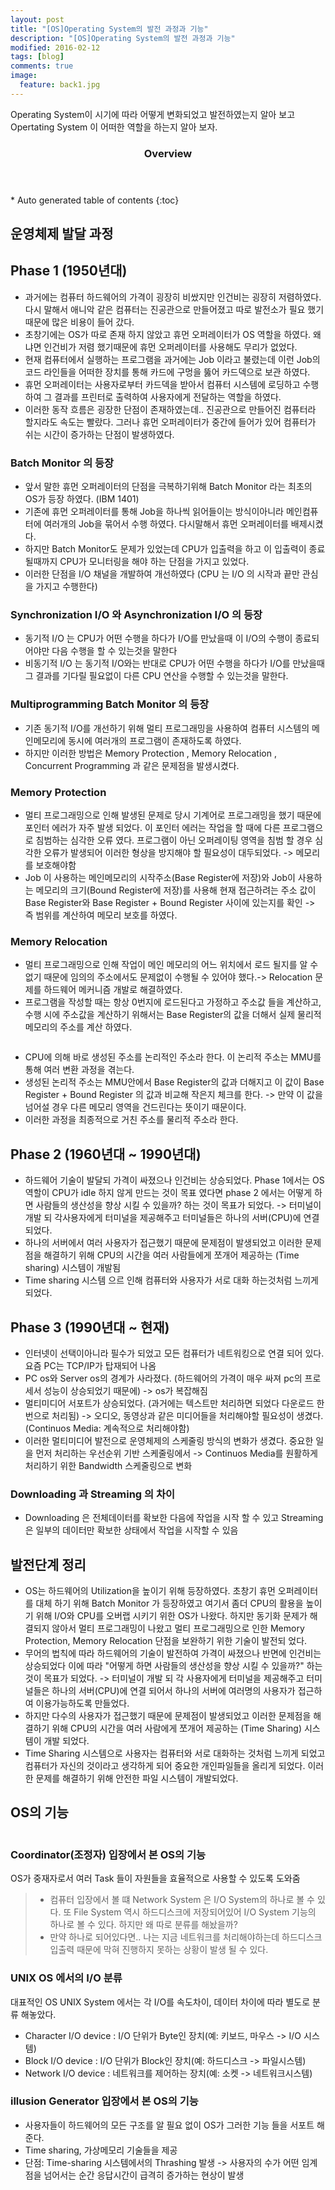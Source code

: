 ```yaml
---
layout: post
title: "[OS]Operating System의 발전 과정과 기능"
description: "[OS]Operating System의 발전 과정과 기능" 
modified: 2016-02-12
tags: [blog]
comments: true
image:
  feature: back1.jpg
---
```


Operating System이 시기에 따라 어떻게 변화되었고 발전하였는지 알아 보고 Opertating System 이 어떠한 역할을 하는지 알아 보자.

<section id="table-of-contents" class="toc">
  <header>
    <h3>Overview</h3>
  </header>
<div id="drawer" markdown="1">
*  Auto generated table of contents
{:toc}
</div>
</section><!-- /#table-of-contents -->


## 운영체제 발달 과정



## Phase 1 (1950년대)

- 과거에는 컴퓨터 하드웨어의 가격이 굉장히 비쌌지만 인건비는 굉장히 저렴하였다.
다시 말해서 애니악 같은 컴퓨터는 진공관으로 만들어졌고 따로 발전소가 필요 했기때문에 많은 비용이 들어 갔다.
- 초창기에는 OS가 따로 존재 하지 않았고 휴먼 오퍼레이터가 OS 역할을 하였다. 왜냐면 인건비가 저렴 했기때문에 휴먼 오퍼레이터를 사용해도 무리가 없었다.
- 현재 컴퓨터에서 실행하는 프로그램을 과거에는 Job 이라고 불렸는데 이런 Job의 코드 라인들을 어떠한 장치를 통해 카드에 구멍을 뚫어 카드덱으로 보관 하였다.
- 휴먼 오퍼레이터는 사용자로부터 카드덱을 받아서 컴퓨터 시스템에 로딩하고 수행 하여 그 결과를 프린터로 출력하여 사용자에게 전달하는 역할을 하였다.
- 이러한 동작 흐름은 굉장한 단점이 존재하였는데.. 진공관으로 만들어진 컴퓨터라 할지라도 속도는 빨랐다. 그러나 휴먼 오퍼레이터가 중간에 들어가 있어 컴퓨터가 쉬는 시간이 증가하는 단점이 발생하였다.

### Batch Monitor 의 등장

- 앞서 말한 휴먼 오퍼레이터의 단점을 극복하기위해 Batch Monitor 라는 최초의 OS가 등장 하였다. (IBM 1401) 
- 기존에 휴먼 오퍼레이터를 통해 Job을 하나씩 읽어들이는 방식이아니라 메인컴퓨터에 여러개의 Job을 묶어서 수행 하였다. 다시말해서 휴먼 오퍼레이터를 배제시켰다.
- 하지만 Batch Monitor도 문제가 있었는데 CPU가 입출력을 하고 이 입출력이 종료될때까지 CPU가 모니터링을 해야 하는 단점을 가지고 있었다.
- 이러한 단점을 I/O 채널을 개발하여 개선하였다 (CPU 는 I/O 의 시작과 끝만 관심을 가지고 수행한다)

### Synchronization I/O 와 Asynchronization I/O 의 등장

- 동기적 I/O 는 CPU가 어떤 수행을 하다가 I/O를 만났을때 이 I/O의 수행이 종료되어야만 다음 수행을 할 수 있는것을 말한다
- 비동기적 I/O 는 동기적 I/O와는 반대로 CPU가 어떤 수행을 하다가 I/O를 만났을때 그 결과를 기다릴 필요없이 다른 CPU 연산을 수행할 수 있는것을 말한다.
 

### Multiprogramming Batch Monitor 의 등장

- 기존 동기적 I/O를 개선하기 위해 멀티 프로그래밍을 사용하여 컴퓨터 시스템의 메인메모리에 동시에 여러개의 프로그램이 존재하도록 하였다.
- 하지만 이러한 방법은 Memory Protection , Memory Relocation , Concurrent Programming 과 같은 문제점을 발생시켰다.

### Memory Protection

- 멀티 프로그래밍으로 인해 발생된 문제로 당시 기계어로 프로그래밍을 했기 때문에 포인터 에러가 자주 발생 되었다. 이 포인터 에러는 작업을 할 때에 다른 프로그램으로 침범하는 심각한 오류 였다. 프로그램이 아닌 오퍼레이팅 영역을 침범 할 경우 심각한 오류가 발생되어 이러한 형상을 방지해야 할 필요성이 대두되었다. -> 메모리를 보호해야함
- Job 이 사용하는 메인메모리의 시작주소(Base Register에 저장)와 Job이 사용하는 메모리의 크기(Bound Register에 저장)를 사용해 현재 접근하려는 주소 값이 Base Register와 Base Register + Bound Register 사이에 있는지를 확인 -> 즉 범위를 계산하여 메모리 보호를 하였다.

### Memory Relocation

- 멀티 프로그래밍으로 인해 작업이 메인 메모리의 어느 위치에서 로드 될지를 알 수 없기 때문에 임의의 주소에서도 문제없이 수행될 수 있어야 했다.-> Relocation  문제를 하드웨어 메커니즘 개발로 해결하였다. 
- 프로그램을 작성할 때는 항상 0번지에 로드된다고 가정하고 주소값 들을 계산하고, 수행 시에 주소값을 계산하기 위해서는 Base Register의 값을 더해서 실제 물리적 메모리의 주소를 계산 하였다.

<figure>
	<img src="/images/post1-1.PNG" alt="">
</figure>

- CPU에 의해 바로 생성된 주소를 논리적인 주소라 한다. 이 논리적 주소는 MMU를 통해 여러 변환 과정을 겪는다.
- 생성된 논리적 주소는 MMU안에서 Base Register의 값과 더해지고 이 값이 Base Register + Bound Register 의 값과 비교해 작은지	 체크를 한다. -> 만약 이 값을 넘어설 경우 다른 메모리 영역을 건드린다는 뜻이기 때문이다.
- 이러한 과정을 최종적으로 거친 주소를 물리적 주소라 한다.

## Phase 2 (1960년대 ~ 1990년대)

- 하드웨어 기술이 발달되 가격이 싸졌으나 인건비는 상승되었다. Phase 1에서는 OS 역할이 CPU가 idle 하지 않게 만드는 것이 목표 였다면 phase 2 에서는 어떻게 하면 사람들의 생산성을 향상 시킬 수 있을까? 하는 것이 목표가 되었다. -> 터미널이 개발 되 각사용자에게 터미널을 제공해주고 터미널들은 하나의 서버(CPU)에 연결 되었다.
- 하나의 서버에서 여러 사용자가 접근했기 때문에 문제점이 발생되었고 이러한 문제점을 해결하기 위해 CPU의 시간을 여러 사람들에게 쪼개어 제공하는 (Time sharing) 시스템이 개발됨
- Time sharing 시스템 으르 인해 컴퓨터와 사용자가 서로 대화 하는것처럼 느끼게 되었다.

## Phase 3 (1990년대 ~ 현재)

- 인터넷이 선택이아니라 필수가 되었고 모든 컴퓨터가 네트워킹으로 연결 되어 있다. 요즘 PC는 TCP/IP가 탑재되어 나옴
- PC os와 Server os의 경계가 사라졌다. (하드웨어의 가격이 매우 싸져 pc의 프로세서 성능이 상승되었기 때문에) -> os가 복잡해짐
- 멀티미디어 서포트가 상승되었다. (과거에는 텍스트만 처리하면 되었다 다운로드 한번으로 처리됨) -> 오디오, 동영상과 같은 미디어들을 처리해야할 필요성이 생겼다. (Continuos Media: 계속적으로 처리해야함)
- 이러한 멀티미디어 발전으로 운영체제의 스케줄링 방식의 변화가 생겼다. 중요한 일을 먼저 처리하는 우선순위 기반 스케줄링에서 -> Continuos Media를 원활하게 처리하기 위한 Bandwidth 스케줄링으로 변화

### Downloading 과 Streaming 의 차이 
- Downloading 은 전체데이터를 확보한 다음에 작업을 시작 할 수 있고 Streaming은 일부의 데이터만 확보한 상태에서 작업을 시작할 수 있음


## 발전단계 정리

- OS는 하드웨어의 Utilization을 높이기 위해 등장하였다. 초창기 휴먼 오퍼레이터를 대체 하기 위해 Batch Monitor 가 등장하였고 여기서 좀더 CPU의 활용을 높이기 위해 I/O와 CPU를 오버랩 시키기 위한 OS가 나왔다. 하지만 동기화 문제가 해결되지 않아서 멀티 프로그래밍이 나왔고 멀티 프로그래밍으로 인한 Memory Protection, Memory Relocation 단점을 보완하기 위한 기술이 발전되 었다.
- 무어의 법칙에 따라 하드웨어의 기술이 발전하여 가격이 싸졌으나 반면에 인건비는 상승되었다 이에 따라 "어떻게 하면 사람들의 생산성을 향상 시킬 수 있을까?" 하는 것이 목표가 되었다. -> 터미널이 개발 되 각 사용자에게 터미널을 제공해주고 터미널들은 하나의 서버(CPU)에 연결 되어서 하나의 서버에 여러명의 사용자가 접근하여 이용가능하도록 만들었다. 
- 하지만 다수의 사용자가 접근했기 때문에 문제점이 발생되었고 이러한 문제점을 해결하기 위해 CPU의 시간을 여러 사람에게 쪼개어 제공하는 (Time Sharing) 시스템이 개발 되었다. 
- Time Sharing 시스템으로 사용자는 컴퓨터와 서로 대화하는 것처럼 느끼게 되었고 컴퓨터가 자신의 것이라고 생각하게 되어 중요한 개인파일들을 올리게 되었다. 이러한 문제를 해결하기 위해 안전한 파일 시스템이 개발되었다.

## OS의 기능

<figure>
	<img src="/images/post1-2.PNG" alt="">
</figure>

### Coordinator(조정자) 입장에서 본 OS의 기능

OS가 중재자로서 여러 Task 들이 자원들을 효율적으로 사용할 수 있도록 도와줌
>- 컴퓨터 입장에서 볼 떄 Network System 은 I/O System의 하나로 볼 수 있다. 또 File System 역시 하드디스크에 저장되어있어 I/O System 기능의 하나로 볼 수 있다. 하지만 왜 따로 분류를 해놨을까?
>- 만약 하나로 되어있다면..  나는 지금 네트워크를 처리해야하는데 하드디스크 입출력 때문에 막혀 진행하지 못하는 상황이 발생 될 수 있다. 

### UNIX OS 에서의 I/O 분류

대표적인 OS UNIX System 에서는 각 I/O를 속도차이, 데이터 차이에 따라 별도로 분류 해놓았다.

- Character I/O device : I/O 단위가 Byte인 장치(예: 키보드, 마우스 -> I/O 시스템)
- Block I/O device : I/O 단위가 Block인 장치(예: 하드디스크 -> 파일시스템)
- Network I/O device : 네트워크를 제어하는 장치(예: 소켓 -> 네트워크시스템)

### illusion Generator 입장에서 본 OS의 기능

- 사용자들이 하드웨어의 모든 구조를 알 필요 없이 OS가 그러한 기능 들을 서포트 해준다.
- Time sharing, 가상메모리 기술들을 제공
- 단점: Time-sharing 시스템에서의 Thrashing 발생 -> 사용자의 수가 어떤 임계점을 넘어서는 순간 응답시간이 급격히 증가하는 현상이 발생
 